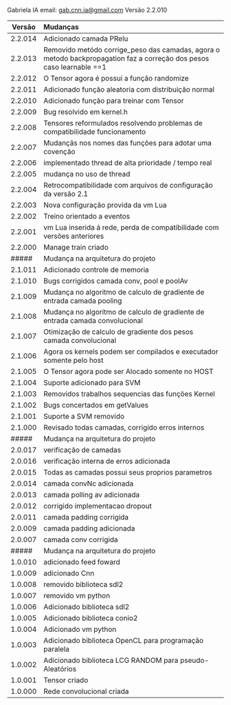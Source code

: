 Gabriela IA
email: gab.cnn.ia@gmail.com
Versão 2.2.010

| Versão | Mudanças |
| ---- | :---- |
|2.2.014 | Adicionado camada PRelu  | 
|2.2.013 | Removido metódo corrige_peso das camadas, agora o metodo backpropagation faz a correção dos pesos caso learnable ==1   | 
|2.2.012 | O Tensor agora é possui a função randomize  | 
|2.2.011 | Adicionado função aleatoria com distribuição normal  | 
|2.2.010 | Adicionado função para treinar com Tensor  | 
|2.2.009 | Bug resolvido em kernel.h  | 
|2.2.008 | Tensores reformulados resolvendo problemas de compatibilidade funcionamento  | 
|2.2.007 | Mudançãs nos nomes das funções para adotar uma covenção | 
|2.2.006 | implementado thread de alta prioridade / tempo real | 
|2.2.005 | mudança no uso de thread | 
|2.2.004 | Retrocompatibilidade com arquivos de configuração da versão 2.1 | 
|2.2.003 | Nova configuração provida da vm Lua | 
|2.2.002 | Treino orientado a eventos | 
|2.2.001 | vm Lua inserida á rede, perda de compatibilidade com versões anteriores | 
|2.2.000 | Manage train criado | 
| #####  | Mudança na arquitetura do projeto |
|2.1.011 | Adicionado controle de memoria | 
|2.1.010 | Bugs corrigidos camada conv, pool e poolAv | 
|2.1.009 | Mudança no algoritmo de calculo de gradiente de entrada camada pooling |
|2.1.008 | Mudança no algoritmo de calculo de gradiente de entrada camada convolucional |
|2.1.007 | Otimização de calculo de gradiente dos pesos camada convolucional |
|2.1.006 | Agora os kernels podem ser compilados e executador somente pelo host |
|2.1.005 | O Tensor agora pode ser Alocado somente no HOST |
|2.1.004 | Suporte adicionado para SVM |
|2.1.003 | Removidos trabalhos sequencias das funções Kernel |
|2.1.002 | Bugs concertados em getValues |
|2.1.001 | Suporte a SVM removido | 
|2.1.000 | Revisado todas camadas, corrigido erros internos
| #####  | Mudança na arquitetura do projeto |
|2.0.017 | verificação de camadas |
|2.0.016 | verificação interna de erros adicionada |
|2.0.015 | Todas as camadas possui seus proprios parametros |
|2.0.014 | camada convNc adicionada |
|2.0.013 | camada polling av adicionada |
|2.0.012 | corrigido implementacao dropout |
|2.0.011 | camada padding corrigida |
|2.0.009 | camada padding adicionada |
|2.0.007 | camada conv corrigida |
| #####  | Mudança na arquitetura do projeto |
|1.0.010 | adicionado feed foward|
|1.0.009 | adicionado Cnn|
|1.0.008 | removido biblioteca sdl2|
|1.0.007 | removido vm python|
|1.0.006 | Adicionado biblioteca sdl2 |
|1.0.005 | Adicionado biblioteca conio2 |
|1.0.004 | Adicionado vm python|
|1.0.003 | Adicionado biblioteca OpenCL para programação paralela |
|1.0.002 | Adicionado biblioteca LCG RANDOM para pseudo-Aleatórios |
|1.0.001 | Tensor criado |
|1.0.000 | Rede convolucional criada |
